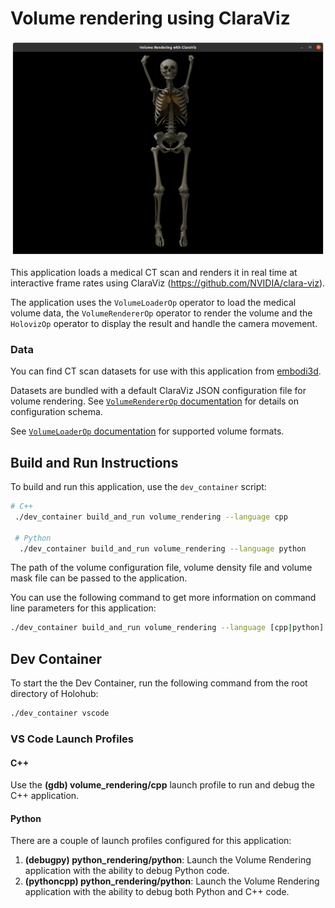 # Volume rendering using ClaraViz

![](screenshot.png)<br>

This application loads a medical CT scan and renders it in real time at interactive frame rates using ClaraViz (https://github.com/NVIDIA/clara-viz).

The application uses the `VolumeLoaderOp` operator to load the medical volume data, the `VolumeRendererOp` operator to render the volume and the `HolovizOp` operator to display the result and handle the camera movement.

### Data

You can find CT scan datasets for use with this application from [embodi3d](https://www.embodi3d.com/).

Datasets are bundled with a default ClaraViz JSON configuration file for volume rendering. See [`VolumeRendererOp` documentation](/operators/volume_renderer/README.md#configuration) for details on configuration schema.

See [`VolumeLoaderOp` documentation](/operators/volume_loader/README.md#supported-formats) for supported volume formats.

## Build and Run Instructions

To build and run this application, use the ```dev_container``` script:

```bash
# C++
 ./dev_container build_and_run volume_rendering --language cpp

 # Python
  ./dev_container build_and_run volume_rendering --language python
```

The path of the volume configuration file, volume density file and volume mask file can be passed to the application.

You can use the following command to get more information on command line parameters for this application:

```bash
./dev_container build_and_run volume_rendering --language [cpp|python] --run_args --usages
```

## Dev Container

To start the the Dev Container, run the following command from the root directory of Holohub:

```bash
./dev_container vscode
```

### VS Code Launch Profiles

#### C++

Use the **(gdb) volume_rendering/cpp** launch profile to run and debug the C++ application.

#### Python

There are a couple of launch profiles configured for this application:

1. **(debugpy) python_rendering/python**: Launch the Volume Rendering application with the ability to debug Python code.
2. **(pythoncpp) python_rendering/python**: Launch the Volume Rendering application with the ability to debug both Python and C++ code.
